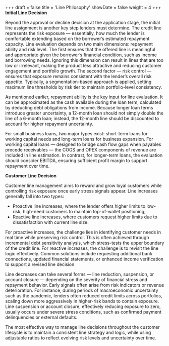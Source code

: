+++
draft = false
title = 'Line Philosophy'
showDate = false
weight = 4
+++
**Initial Line Decision**

Beyond the approval or decline decision at the application stage, the initial line assignment is another key step lenders must determine. The credit line represents the risk exposure — essentially, how much the lender is comfortable extending based on the borrower’s estimated repayment capacity. Line evaluation depends on two main dimensions: repayment ability and risk level. The first ensures that the offered line is meaningful and appropriate given the borrower’s financial condition, such as income and borrowing needs. Ignoring this dimension can result in lines that are too low or irrelevant, making the product less attractive and reducing customer engagement and portfolio growth. The second factor — risk control — ensures that exposure remains consistent with the lender’s overall risk appetite. Typically, a segmentation-based approach is applied, setting maximum line thresholds by risk tier to maintain portfolio-level consistency.

As mentioned earlier, repayment ability is the key input for line evaluation. It can be approximated as the cash available during the loan term, calculated by deducting debt obligations from income. Because longer loan terms introduce greater uncertainty, a 12-month loan should not simply double the line of a 6-month loan; instead, the 12-month line should be discounted to account for higher repayment uncertainty.

For small business loans, two major types exist: short-term loans for working capital needs and long-term loans for business expansion. For working capital loans — designed to bridge cash flow gaps when payables precede receivables — the COGS and OPEX components of revenue are included in line estimation. In contrast, for longer-term loans, the evaluation should consider EBITDA, ensuring sufficient profit margin to support repayment over time.

**Customer Line Decision**

Customer line management aims to reward and grow loyal customers while controlling risk exposure once early stress signals appear. Line increases generally fall into two types:
- Proactive line increases, where the lender offers higher limits to low-risk, high-need customers to maintain top-of-wallet positioning;
- Reactive line increases, where customers request higher limits due to dissatisfaction with current line size.

For proactive increases, the challenge lies in identifying customer needs in real time while preserving risk control. This is often achieved through incremental debt sensitivity analysis, which stress-tests the upper boundary of the credit line. For reactive increases, the challenge is to revisit the line logic effectively. Common solutions include requesting additional bank connections, updated financial statements, or enhanced income verification to support a revised line decision.

Line decreases can take several forms — line reduction, suspension, or account closure — depending on the severity of financial stress and repayment behavior. Early signals often arise from risk indicators or revenue deterioration. For instance, during periods of macroeconomic uncertainty such as the pandemic, lenders often reduced credit limits across portfolios, scaling down more aggressively in higher-risk bands to contain exposure. Line suspension or account closure, effectively reducing exposure to zero, usually occurs under severe stress conditions, such as confirmed payment delinquencies or external defaults.

The most effective way to manage line decisions throughout the customer lifecycle is to maintain a consistent line strategy and logic, while using adjustable ratios to reflect evolving risk levels and uncertainty over time.

